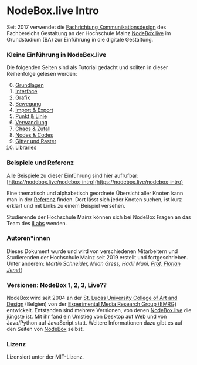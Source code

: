 # NodeBox.live Intro

Seit 2017 verwendet die [Fachrichtung Kommunikationsdesign](https://www.hs-mainz.de/studium/studiengaenge/gestaltung/bachelor-kommunikationsdesign/uebersicht/) des Fachbereichs Gestaltung an der Hochschule Mainz [NodeBox.live](https://nodebox.live) im Grundstudium (BA) zur Einführung in die digitale Gestaltung.

### Kleine Einführung in NodeBox.live

Die folgenden Seiten sind als Tutorial gedacht und sollten in dieser Reihenfolge gelesen werden:

0. [Grundlagen](00-grundlagen.md)
1. [Interface](01-interface.md)
2. [Grafik](02-grafik.md)
3. [Bewegung](03-bewegung.md)
4. [Import & Export](04-import-export.md)
5. [Punkt & Linie](05-punkt-und-linie.md)
6. [Verwandlung](06-verwandlung.md)
7. [Chaos & Zufall](07-chaos-zufall.md)
8. [Nodes & Codes](08-nodes-codes.md)
9. [Gitter und Raster](09-gitter-und-raster.md)
10. [Libraries](10-libraries.md)

### Beispiele und Referenz

Alle Beispiele zu dieser Einführung sind hier aufrufbar:
[https://nodebox.live/nodebox-intro](https://nodebox.live/nodebox-intro)

Eine thematisch und alphabetisch geordnete Übersicht aller Knoten kann man in der [Referenz](nodes/00-uebersicht.md) finden. Dort lässt sich jeder Knoten suchen, ist kurz erklärt und mit Links zu einem Beispiel versehen.

Studierende der Hochschule Mainz können sich bei NodeBox Fragen an das Team des [iLabs](https://www.hs-mainz.de/studium/services/gestaltung/werkstaetten-kommunikationsdesign/ilab/) wenden.

### Autoren*innen

Dieses Dokument wurde und wird von verschiedenen Mitarbeitern und Studierenden der Hochschule Mainz seit 2019 erstellt und fortgeschrieben. Unter anderem: *Martin Schneider, Milan Gress, Hadil Mani, [Prof. Florian Jenett](https://www.hs-mainz.de/personenverzeichnis/person/florian-jenett/)*

### Versionen: NodeBox 1, 2, 3, Live??

NodeBox wird seit 2004 an der [St. Lucas University College of Art and Design](https://www.sintlucasantwerpen.be/) (Belgien) von der [Experimental Media Research Group (EMRG)](https://www.emrg.be/) entwickelt. Entstanden sind mehrere Versionen, von denen [NodeBox.live](https://nodebox.live) die jüngste ist. Mit ihr fand ein Umstieg von Desktop auf Web und von Java/Python auf JavaScript statt. Weitere Informationen dazu gibt es auf den Seiten von [NodeBox](https://www.nodebox.net/) selbst.

### Lizenz

Lizensiert unter der MIT-Lizenz.
